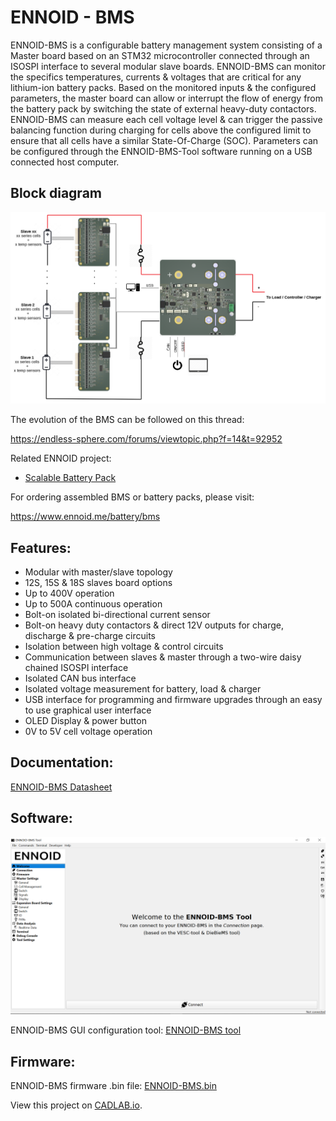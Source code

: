 # ENNOID - BMS

ENNOID-BMS is a configurable battery management system consisting of a Master board based on an STM32 microcontroller connected through an ISOSPI interface to several modular slave boards. ENNOID-BMS can monitor the specifics temperatures, currents & voltages that are critical for any lithium-ion battery packs. Based on the monitored inputs & the configured parameters, the master board can allow or interrupt the flow of energy from the battery pack by switching the state of external heavy-duty contactors. ENNOID-BMS can measure each cell voltage level & can trigger the passive balancing function during charging for cells above the configured limit to ensure that all cells have a similar State-Of-Charge (SOC). Parameters can be configured through the ENNOID-BMS-Tool software running on a USB connected host computer.

## Block diagram

![alt text](Master/PIC/Wiring.png)

The evolution of the BMS can be followed on this thread:

https://endless-sphere.com/forums/viewtopic.php?f=14&t=92952

Related ENNOID project:
  - [Scalable Battery Pack](https://github.com/EnnoidMe/ENNOID-PACK)

For ordering assembled BMS or battery packs, please visit:

https://www.ennoid.me/battery/bms

## Features:

- Modular with master/slave topology
- 12S, 15S & 18S slaves board options
- Up to 400V operation
- Up to 500A continuous operation
- Bolt-on isolated bi-directional current sensor
- Bolt-on heavy duty contactors & direct 12V outputs for charge, discharge & pre-charge circuits 
- Isolation between high voltage &  control circuits
- Communication between slaves & master through a two-wire daisy chained ISOSPI interface
- Isolated CAN bus interface
- Isolated voltage measurement for battery, load & charger
- USB interface for programming and firmware upgrades through an easy to use graphical user interface
- OLED Display & power button
- 0V to 5V cell voltage operation

## Documentation:

[ENNOID-BMS Datasheet](https://github.com/EnnoidMe/ENNOID-BMS/blob/master/Datasheet.pdf)

## Software:

![alt text](Master/PIC/Tool.png)

ENNOID-BMS GUI configuration tool:
[ENNOID-BMS tool](https://github.com/EnnoidMe/ENNOID-BMS-Tool)

## Firmware:

ENNOID-BMS firmware .bin file:
[ENNOID-BMS.bin](https://github.com/EnnoidMe/ENNOID-BMS-Firmware)


View this project on [CADLAB.io](https://cadlab.io/project/1987). 



